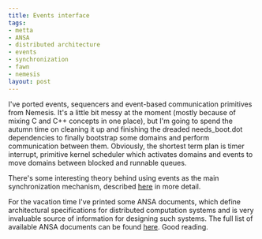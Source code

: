 ```yaml
--- 
title: Events interface
tags: 
- metta
- ANSA
- distributed architecture
- events
- synchronization
- fawn
- nemesis
layout: post
---
```

I've ported events, sequencers and event-based communication primitives from
Nemesis. It's a little bit messy at the moment (mostly because of mixing C and
C++ concepts in one place), but I'm going to spend the autumn time on cleaning
it up and finishing the dreaded needs_boot.dot dependencies to finally
bootstrap some domains and perform communication between them. Obviously, the
shortest term plan is timer interrupt, primitive kernel scheduler which
activates domains and events to move domains between blocked and runnable
queues.

There's some interesting theory behind using events as the main
synchronization mechanism, described
[here](http://research.microsoft.com/pubs/72910/UCAM-CL-TR-361.pdf) in more
detail.

For the vacation time I've printed some ANSA documents, which define
architectural specifications for distributed computation systems and is very
invaluable source of information for designing such systems. The full list of
available ANSA documents can be found
[here](http://www.ansa.co.uk/ANSATech/ANSAhtml/). Good reading.
